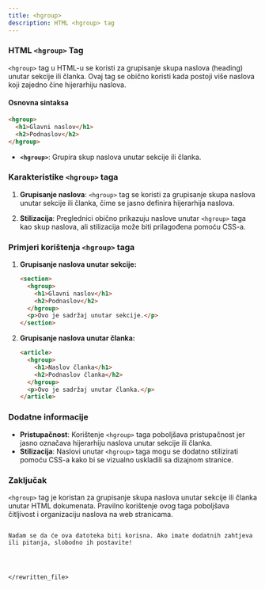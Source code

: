 ```yaml
---
title: <hgroup>
description: HTML <hgroup> tag
---
```


### HTML `<hgroup>` Tag

`<hgroup>` tag u HTML-u se koristi za grupisanje skupa naslova (heading) unutar sekcije ili članka. Ovaj tag se obično koristi kada postoji više naslova koji zajedno čine hijerarhiju naslova.

#### Osnovna sintaksa

```html
<hgroup>
  <h1>Glavni naslov</h1>
  <h2>Podnaslov</h2>
</hgroup>
```

- **`<hgroup>`**: Grupira skup naslova unutar sekcije ili članka.

### Karakteristike `<hgroup>` taga

1. **Grupisanje naslova**:
   `<hgroup>` tag se koristi za grupisanje skupa naslova unutar sekcije ili članka, čime se jasno definira hijerarhija naslova.

2. **Stilizacija**:
   Preglednici obično prikazuju naslove unutar `<hgroup>` taga kao skup naslova, ali stilizacija može biti prilagođena pomoću CSS-a.

### Primjeri korištenja `<hgroup>` taga

1. **Grupisanje naslova unutar sekcije:**

   ```html
   <section>
     <hgroup>
       <h1>Glavni naslov</h1>
       <h2>Podnaslov</h2>
     </hgroup>
     <p>Ovo je sadržaj unutar sekcije.</p>
   </section>
   ```

2. **Grupisanje naslova unutar članka:**
   ```html
   <article>
     <hgroup>
       <h1>Naslov članka</h1>
       <h2>Podnaslov članka</h2>
     </hgroup>
     <p>Ovo je sadržaj unutar članka.</p>
   </article>
   ```

### Dodatne informacije

- **Pristupačnost**: Korištenje `<hgroup>` taga poboljšava pristupačnost jer jasno označava hijerarhiju naslova unutar sekcije ili članka.
- **Stilizacija**: Naslovi unutar `<hgroup>` taga mogu se dodatno stilizirati pomoću CSS-a kako bi se vizualno uskladili sa dizajnom stranice.

### Zaključak

`<hgroup>` tag je koristan za grupisanje skupa naslova unutar sekcije ili članka unutar HTML dokumenata. Pravilno korištenje ovog taga poboljšava čitljivost i organizaciju naslova na web stranicama.

```

Nadam se da će ova datoteka biti korisna. Ako imate dodatnih zahtjeva ili pitanja, slobodno ih postavite!
```

```


```

```

</rewritten_file>
```
